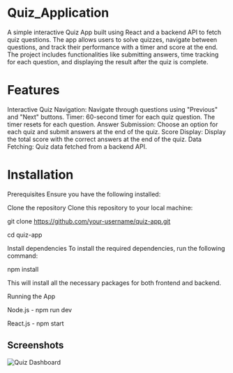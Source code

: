 ﻿# Quiz_Application
 
A simple interactive Quiz App built using React and a backend API to fetch quiz questions. The app allows users to solve quizzes, navigate between questions, and track their performance with a timer and score at the end. The project includes functionalities like submitting answers, time tracking for each question, and displaying the result after the quiz is complete.

# Features
Interactive Quiz Navigation: Navigate through questions using "Previous" and "Next" buttons.
Timer: 60-second timer for each quiz question. The timer resets for each question.
Answer Submission: Choose an option for each quiz and submit answers at the end of the quiz.
Score Display: Display the total score with the correct answers at the end of the quiz.
Data Fetching: Quiz data fetched from a backend API.

# Installation
Prerequisites
Ensure you have the following installed:


Clone the repository
Clone this repository to your local machine:

git clone https://github.com/your-username/quiz-app.git

cd quiz-app

Install dependencies
To install the required dependencies, run the following command:

npm install

This will install all the necessary packages for both frontend and backend.

Running the App

Node.js - npm run dev

React.js - npm start


## Screenshots

![Quiz Dashboard](./images/image1.ppg)




